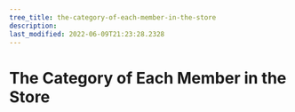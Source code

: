 ```yaml
---
tree_title: the-category-of-each-member-in-the-store
description: 
last_modified: 2022-06-09T21:23:28.2328
---
```


# The Category of Each Member in the Store

